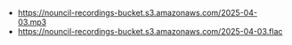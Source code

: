 - https://nouncil-recordings-bucket.s3.amazonaws.com/2025-04-03.mp3
- https://nouncil-recordings-bucket.s3.amazonaws.com/2025-04-03.flac
